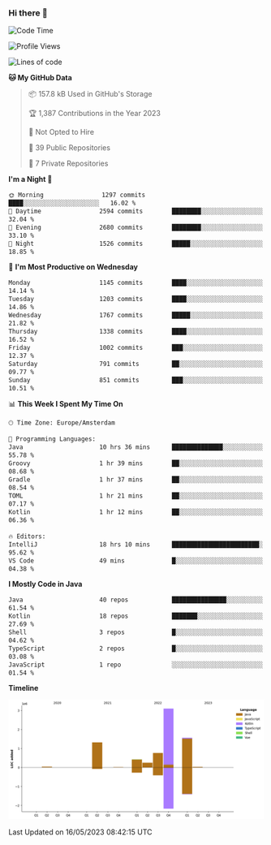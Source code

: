 ### Hi there 👋


<!--START_SECTION:waka-->
![Code Time](http://img.shields.io/badge/Code%20Time-3%2C209%20hrs%2043%20mins-blue)

![Profile Views](http://img.shields.io/badge/Profile%20Views-7-blue)

![Lines of code](https://img.shields.io/badge/From%20Hello%20World%20I%27ve%20Written-7.5%20million%20lines%20of%20code-blue)

**🐱 My GitHub Data** 

> 📦 157.8 kB Used in GitHub's Storage 
 > 
> 🏆 1,387 Contributions in the Year 2023
 > 
> 🚫 Not Opted to Hire
 > 
> 📜 39 Public Repositories 
 > 
> 🔑 7 Private Repositories 
 > 
**I'm a Night 🦉** 

```text
🌞 Morning                1297 commits        ████░░░░░░░░░░░░░░░░░░░░░   16.02 % 
🌆 Daytime                2594 commits        ████████░░░░░░░░░░░░░░░░░   32.04 % 
🌃 Evening                2680 commits        ████████░░░░░░░░░░░░░░░░░   33.10 % 
🌙 Night                  1526 commits        █████░░░░░░░░░░░░░░░░░░░░   18.85 % 
```
📅 **I'm Most Productive on Wednesday** 

```text
Monday                   1145 commits        ████░░░░░░░░░░░░░░░░░░░░░   14.14 % 
Tuesday                  1203 commits        ████░░░░░░░░░░░░░░░░░░░░░   14.86 % 
Wednesday                1767 commits        █████░░░░░░░░░░░░░░░░░░░░   21.82 % 
Thursday                 1338 commits        ████░░░░░░░░░░░░░░░░░░░░░   16.52 % 
Friday                   1002 commits        ███░░░░░░░░░░░░░░░░░░░░░░   12.37 % 
Saturday                 791 commits         ██░░░░░░░░░░░░░░░░░░░░░░░   09.77 % 
Sunday                   851 commits         ███░░░░░░░░░░░░░░░░░░░░░░   10.51 % 
```


📊 **This Week I Spent My Time On** 

```text
🕑︎ Time Zone: Europe/Amsterdam

💬 Programming Languages: 
Java                     10 hrs 36 mins      ██████████████░░░░░░░░░░░   55.78 % 
Groovy                   1 hr 39 mins        ██░░░░░░░░░░░░░░░░░░░░░░░   08.68 % 
Gradle                   1 hr 37 mins        ██░░░░░░░░░░░░░░░░░░░░░░░   08.54 % 
TOML                     1 hr 21 mins        ██░░░░░░░░░░░░░░░░░░░░░░░   07.17 % 
Kotlin                   1 hr 12 mins        ██░░░░░░░░░░░░░░░░░░░░░░░   06.36 % 

🔥 Editors: 
IntelliJ                 18 hrs 10 mins      ████████████████████████░   95.62 % 
VS Code                  49 mins             █░░░░░░░░░░░░░░░░░░░░░░░░   04.38 % 
```

**I Mostly Code in Java** 

```text
Java                     40 repos            ███████████████░░░░░░░░░░   61.54 % 
Kotlin                   18 repos            ███████░░░░░░░░░░░░░░░░░░   27.69 % 
Shell                    3 repos             █░░░░░░░░░░░░░░░░░░░░░░░░   04.62 % 
TypeScript               2 repos             █░░░░░░░░░░░░░░░░░░░░░░░░   03.08 % 
JavaScript               1 repo              ░░░░░░░░░░░░░░░░░░░░░░░░░   01.54 % 
```



**Timeline**

![Lines of Code chart](https://raw.githubusercontent.com/powercasgamer/powercasgamer/master/assets/bar_graph.png)


 Last Updated on 16/05/2023 08:42:15 UTC
<!--END_SECTION:waka-->
